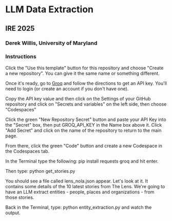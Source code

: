 # LLM Data Extraction
## IRE 2025
### Derek Willis, University of Maryland

### Instructions

Click the "Use this template" button for this repository and choose "Create a new repository". You can give it the same name or something different.

Once it's ready, go to [Groq](https://console.groq.com/keys) and follow the directions to get an API key. You'll need to login (or create an account if you don't have one).

Copy the API key value and then click on the Settings of your GitHub repository and click on "Secrets and variables" on the left side, then choose "Codespaces"

Click the green "New Repository Secret" button and paste your API Key into the "Secret" box, then put GROQ_API_KEY in the Name box above it. Click "Add Secret" and click on the name of the repository to return to the main page.

From there, click the green "Code" button and create a new Codespace in the Codespaces tab.

In the Terminal type the following: pip install requests groq and hit enter.

Then type: python get_stories.py

You should see a file called lens_nola.json appear. Let's look at it. It contains some details of the 10 latest stories from The Lens. We're going to have an LLM extract entities - people, places and organizations - from those stories.

Back in the Terminal, type: python entity_extraction.py and watch the output.

